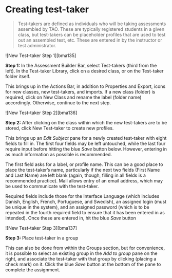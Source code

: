 # Creating test-taker

>Test-takers are defined as individuals who will be taking assessments assembled by TAO. These are typically registered students in a given class, but test-takers can be placeholder profiles that are used to test out an assembled test, etc. These are entered in by the instructor or test administrator.

![New Test-taker Step 1][bma135]

**Step 1:** In the Assessment Builder Bar, select Test-takers (third from the left). In the Test-taker Library, click on a desired class, or on the Test-taker folder itself.

This brings up in the Actions Bar, in addition to Properties and Export, icons for new classes, new test-takers, and imports. If a new class (folder) is required, click on New Class and rename the label (folder name) accordingly. Otherwise, continue to the next step.

![New Test-taker Step 2][bma136]

**Step 2:** After clicking on the class within which the new test-takers are to be stored, click New Test-taker to create new profiles.

This brings up an *Edit Subject* pane for a newly created test-taker with eight fields to fill in. The first four fields may be left untouched, while the last four require input before hitting the blue *Save* button below. However, entering in as much information as possible is recommended.

The first field asks for a label, or profile name. This can be a good place to place the test-taker’s name, particularly if the next two fields (First Name and Last Name) are left blank (again, though, filling in all fields is a recommended practice). Mail allows entry of an email address, which may be used to communicate with the test-taker. 

Required fields include those for the Interface Language (which includes Danish, English, French, Portuguese, and Swedish), an assigned login (must be unique in the system), and an assigned password (which is to be repeated in the fourth required field to ensure that it has been entered in as intended). Once these are entered in, hit the blue *Save* button

![New Test-taker Step 3][bma137]

**Step 3:** Place test-taker in a group

This can also be done from within the Groups section, but for convenience, it is possible to select an existing group in the *Add to group* pane on the right, and associate the test-taker with that group by clicking (placing a check mark) on it. Click the blue *Save* button at the bottom of the pane to complete the assignment.

